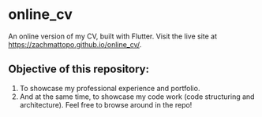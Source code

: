 # online_cv

An online version of my CV, built with Flutter. Visit the live site at https://zachmattopo.github.io/online_cv/.

## Objective of this repository:

1. To showcase my professional experience and portfolio.
2. And at the same time, to showcase my code work (code structuring and architecture). Feel free to browse around in the repo!

